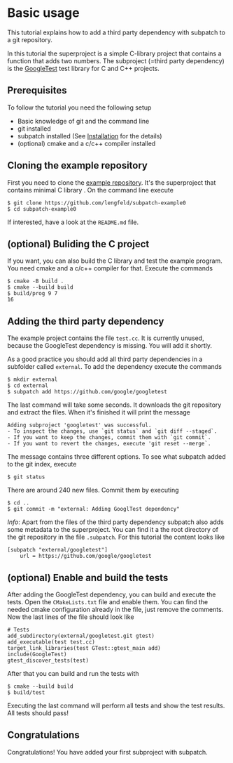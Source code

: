 # Basic usage

This tutorial explains how to add a third party dependency with subpatch to a
git repository.

In this tutorial the superproject is a simple C-library project that contains a
function that adds two numbers. The subproject (=third party dependency) is the
[GoogleTest](https://google.github.io/googletest/) test library for C and C++
projects.


## Prerequisites

To follow the tutorial you need the following setup

* Basic knowledge of git and the command line
* git installed
* subpatch installed (See [Installation](installation.md) for the details)
* (optional) cmake and a c/c++ compiler installed


## Cloning the example repository

First you need to clone the
[example repository](https://github.com/lengfeld/subpatch-example0). It's
the superproject that contains minimal C library . On the command line execute

    $ git clone https://github.com/lengfeld/subpatch-example0
    $ cd subpatch-example0

If interested, have a look at the `README.md` file.


## (optional) Buliding the C project

If you want, you can also build the C library and test the example program.
You need cmake and a c/c++ compiler for that. Execute the commands

    $ cmake -B build .
    $ cmake --build build
    $ build/prog 9 7
    16


## Adding the third party dependency

The example project contains the file `test.cc`. It is currently unused,
because the GoogleTest dependency is missing. You will add it shortly.

As a good practice you should add all third party dependencies in a subfolder
called `external`. To add the dependency execute the commands

    $ mkdir external
    $ cd external
    $ subpatch add https://github.com/google/googletest

The last command will take some seconds. It downloads the git repository and
extract the files. When it's finished it will print the message

    Adding subproject 'googletest' was successful.
    - To inspect the changes, use `git status` and `git diff --staged`.
    - If you want to keep the changes, commit them with `git commit`.
    - If you want to revert the changes, execute 'git reset --merge`.

The message contains three different options. To see what subpatch added
to the git index, execute

    $ git status

There are around 240 new files. Commit them by executing

    $ cd ..
    $ git commit -m "external: Adding GooglTest dependency"

*Info*: Apart from the files of the third party dependency subpatch also
adds some metadata to the superproject. You can find it a the root
directory of the git repository in the file `.subpatch`. For this
tutorial the content looks like

    [subpatch "external/googletest"]
    	url = https://github.com/google/googletest


## (optional) Enable and build the tests

After adding the GoogleTest dependency, you can build and execute the tests.
Open the `CMakeLists.txt` file and enable them. You can find the needed cmake
configuration already in the file, just remove the comments. Now the last lines
of the file should look like

    # Tests
    add_subdirectory(external/googletest.git gtest)
    add_executable(test test.cc)
    target_link_libraries(test GTest::gtest_main add)
    include(GoogleTest)
    gtest_discover_tests(test)

After that you can build and run the tests with

    $ cmake --build build
    $ build/test

Executing the last command will perform all tests and show the test results. All
tests should pass!


## Congratulations

Congratulations! You have added your first subproject with subpatch.
